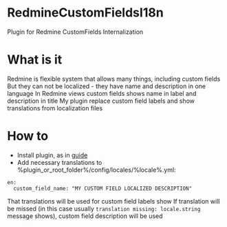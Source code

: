 # RedmineCustomFieldsI18n
Plugin for Redmine CustomFields Internalization

# What is it
Redmine is flexible system that allows many things, including custom fields
But they can not be localized - they have name and description in one language
In Redmine views custom fields shows name in label and description in title
My plugin replace custom field labels and show translations from localization files

# How to
* Install plugin, as in [guide](http://www.redmine.org/projects/redmine/wiki/Plugins)
* Add necessary translations to %plugin_or_root_folder%/config/locales/%locale%.yml:
```
en:
  custom_field_name: "MY CUSTOM FIELD LOCALIZED DESCRIPTION"
```
That translations will be used for custom field labels show
If translation will be missed (in this case usually ```translation missing: locale.string``` message shows), custom field description will be used
